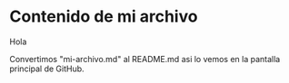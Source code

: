 # Contenido de mi archivo
Hola

Convertimos "mi-archivo.md" al README.md asi lo vemos en la pantalla principal de GitHub.